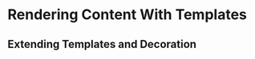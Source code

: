 Rendering Content With Templates
=================================

Extending Templates and Decoration
-------------------------------------
